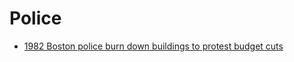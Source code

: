 
# Police 
- [1982 Boston police burn down buildings to protest budget cuts](https://twitter.com/ExposeTheFV/status/1468539478016872450)